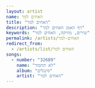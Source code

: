 ```yaml
---
layout: artist
name: האחים למר
title: "האחים למר"
description: "דף האמן האחים למר"
keywords: "שירים, מוזיקה, האחים למר"
permalink: /artists/האחים-למר
redirect_from:
  - /artists/list/האחים למר
songs:
  - number: "32689"
    name: "לא תחמוד"
    album: "סינגלים"
    artist: "האחים למר"
---
```

